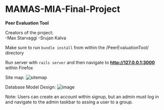 # MAMAS-MIA-Final-Project

<strong>Peer Evaluation Tool</strong>

Creators of the project:\
-Max Starvaggi
-Srujan Kalva

Make sure to run ```bundle install``` from within the /PeerEvaluationTool/ directory

Run server with ```rails server``` and then navigate to **http://127.0.0.1:3000** within Firefox

Site map:
![sitemap](https://user-images.githubusercontent.com/47831063/144731521-1f71a690-a585-449c-a735-aa0fb2fd22e6.png)

Database Model Design:
![image](https://user-images.githubusercontent.com/47831063/144731546-1d05ea19-9d57-4141-a680-25a0e2e3a9ba.png)

Note: Users can create an account within signup, but an admin must log in and navigate to the admin taskbar to assing a user to a group.
